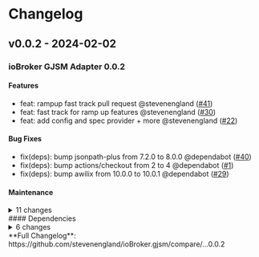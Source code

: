 # Changelog

## v0.0.2 - 2024-02-02

### ioBroker GJSM Adapter 0.0.2

#### Features

- feat: rampup fast track pull request @stevenengland ([#41](https://github.com/stevenengland/ioBroker.gjsm/pull/41))
- feat: fast track for ramp up features @stevenengland ([#30](https://github.com/stevenengland/ioBroker.gjsm/pull/30))
- feat: add config and spec provider + more @stevenengland ([#22](https://github.com/stevenengland/ioBroker.gjsm/pull/22))

#### Bug Fixes

- fix(deps): bump jsonpath-plus from 7.2.0 to 8.0.0 @dependabot ([#40](https://github.com/stevenengland/ioBroker.gjsm/pull/40))
- fix(deps): bump actions/checkout from 2 to 4 @dependabot ([#1](https://github.com/stevenengland/ioBroker.gjsm/pull/1))
- fix(deps): bump awilix from 10.0.0 to 10.0.1 @dependabot ([#29](https://github.com/stevenengland/ioBroker.gjsm/pull/29))

#### Maintenance

<details>
<summary>11 changes</summary>
- ci: fix version tag when [re-release] @stevenengland ([#60](https://github.com/stevenengland/ioBroker.gjsm/pull/60))
- ci: switch release steps [re-release] @stevenengland ([#59](https://github.com/stevenengland/ioBroker.gjsm/pull/59))
- ci: fix npm publish tag [re-release] @stevenengland ([#57](https://github.com/stevenengland/ioBroker.gjsm/pull/57))
- ci: add ability to re release cur version [re-release] @stevenengland ([#56](https://github.com/stevenengland/ioBroker.gjsm/pull/56))
- ci: add ability to re release cur version [re-release] @stevenengland ([#55](https://github.com/stevenengland/ioBroker.gjsm/pull/55))
- ci: substitute iobroker adapter deployment action @stevenengland ([#54](https://github.com/stevenengland/ioBroker.gjsm/pull/54))
- ci: prepare release workflows @stevenengland ([#52](https://github.com/stevenengland/ioBroker.gjsm/pull/52))
- build: first version of a release helper script @stevenengland ([#15](https://github.com/stevenengland/ioBroker.gjsm/pull/15))
- ci: move c8 from prod to dev deps @stevenengland ([#14](https://github.com/stevenengland/ioBroker.gjsm/pull/14))
- ci: fix and improve coverage @stevenengland ([#12](https://github.com/stevenengland/ioBroker.gjsm/pull/12))
- ci: add custom commands for lint/test @stevenengland ([#11](https://github.com/stevenengland/ioBroker.gjsm/pull/11))

</details>
#### Dependencies

<details>
<summary>6 changes</summary>
- fix(deps): bump jsonpath-plus from 7.2.0 to 8.0.0 @dependabot ([#40](https://github.com/stevenengland/ioBroker.gjsm/pull/40))
- fix(deps): bump actions/checkout from 2 to 4 @dependabot ([#1](https://github.com/stevenengland/ioBroker.gjsm/pull/1))
- fix(deps): bump awilix from 10.0.0 to 10.0.1 @dependabot ([#29](https://github.com/stevenengland/ioBroker.gjsm/pull/29))
- chore(deps-dev): bump typescript from 5.0.4 to 5.3.3 @dependabot ([#3](https://github.com/stevenengland/ioBroker.gjsm/pull/3))
- chore(deps-dev): bump @<!---->typescript-eslint/eslint-plugin from 6.16.0 to 6.17.0 @dependabot ([#4](https://github.com/stevenengland/ioBroker.gjsm/pull/4))
- chore(deps-dev): bump @<!---->typescript-eslint/parser from 6.16.0 to 6.17.0 @dependabot ([#2](https://github.com/stevenengland/ioBroker.gjsm/pull/2))

</details>
**Full Changelog**: https://github.com/stevenengland/ioBroker.gjsm/compare/...0.0.2
